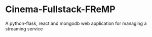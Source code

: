 # Cinema-Fullstack-FReMP
A python-flask, react and mongodb web application for managing a streaming service
